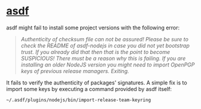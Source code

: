 # [asdf](https://asdf-vm.com)

asdf might fail to install some project versions with the following error:

> _Authenticity of checksum file can not be assured! Please be sure to check the README of asdf-nodejs in case you did not yet bootstrap trust. If you already did that then that is the point to become SUSPICIOUS! There must be a reason why this is failing. If you are installing an older NodeJS version you might need to import OpenPGP keys of previous release managers. Exiting._

It fails to verify the authenticity of packages' signatures. A simple fix is to import some keys by executing a command provided by asdf itself:

```
~/.asdf/plugins/nodejs/bin/import-release-team-keyring
```
